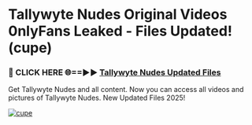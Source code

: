 # Tallywyte Nudes Original Videos 0nlyFans Leaked - Files Updated! (cupe)

<h3>🔴 CLICK HERE 🌐==►► <a href="https://tinyurl.com/yrmya6cz" rel="nofollow">Tallywyte Nudes Updated Files</a></h3>

Get Tallywyte Nudes and all content. Now you can access all videos and pictures of Tallywyte Nudes. New Updated Files 2025!

[![cupe](https://i.imgur.com/FMdXYCs.gif)](https://tinyurl.com/yrmya6cz)
